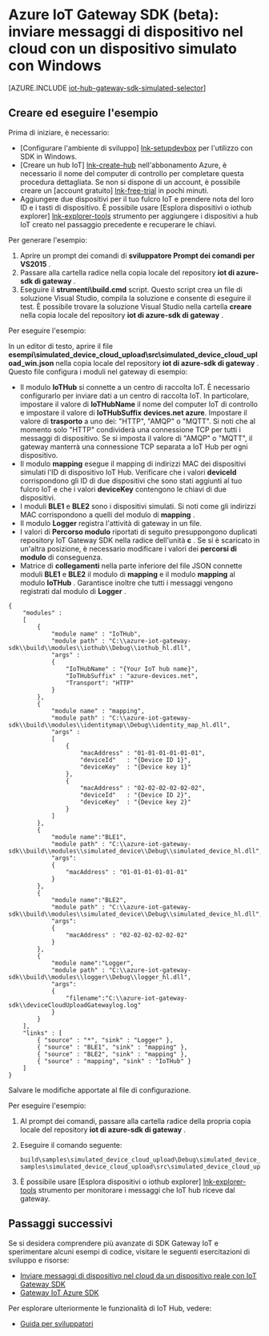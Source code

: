 <properties
    pageTitle="Consente di simulare un dispositivo con SDK Gateway IoT | Microsoft Azure"
    description="Procedura dettagliata IoT Gateway SDK Azure utilizzo di Windows per illustrare telemetria invio da un dispositivo simulato con Azure IoT Gateway SDK."
    services="iot-hub"
    documentationCenter=""
    authors="chipalost"
    manager="timlt"
    editor=""/>

<tags
     ms.service="iot-hub"
     ms.devlang="cpp"
     ms.topic="article"
     ms.tgt_pltfrm="na"
     ms.workload="na"
     ms.date="08/29/2016"
     ms.author="andbuc"/>


# <a name="azure-iot-gateway-sdk-beta--send-device-to-cloud-messages-with-a-simulated-device-using-windows"></a>Azure IoT Gateway SDK (beta): inviare messaggi di dispositivo nel cloud con un dispositivo simulato con Windows

[AZURE.INCLUDE [iot-hub-gateway-sdk-simulated-selector](../../includes/iot-hub-gateway-sdk-simulated-selector.md)]

## <a name="build-and-run-the-sample"></a>Creare ed eseguire l'esempio

Prima di iniziare, è necessario:

- [Configurare l'ambiente di sviluppo] [ lnk-setupdevbox] per l'utilizzo con SDK in Windows.
- [Creare un hub IoT] [ lnk-create-hub] nell'abbonamento Azure, è necessario il nome del computer di controllo per completare questa procedura dettagliata. Se non si dispone di un account, è possibile creare un [account gratuito] [ lnk-free-trial] in pochi minuti.
- Aggiungere due dispositivi per il tuo fulcro IoT e prendere nota del loro ID e i tasti di dispositivo. È possibile usare [Esplora dispositivi o iothub explorer] [ lnk-explorer-tools] strumento per aggiungere i dispositivi a hub IoT creato nel passaggio precedente e recuperare le chiavi.

Per generare l'esempio:

1. Aprire un prompt dei comandi di **sviluppatore Prompt dei comandi per VS2015** .
2. Passare alla cartella radice nella copia locale del repository **iot di azure-sdk di gateway** .
3. Eseguire il **strumenti\\build.cmd** script. Questo script crea un file di soluzione Visual Studio, compila la soluzione e consente di eseguire il test. È possibile trovare la soluzione Visual Studio nella cartella **creare** nella copia locale del repository **iot di azure-sdk di gateway** .

Per eseguire l'esempio:

In un editor di testo, aprire il file **esempi\\simulated_device_cloud_upload\\src\\simulated_device_cloud_upload_win.json** nella copia locale del repository **iot di azure-sdk di gateway** . Questo file configura i moduli nel gateway di esempio:

- Il modulo **IoTHub** si connette a un centro di raccolta IoT. È necessario configurarlo per inviare dati a un centro di raccolta IoT. In particolare, impostare il valore di **IoTHubName** il nome del computer IoT di controllo e impostare il valore di **IoTHubSuffix** **devices.net azure**. Impostare il valore di **trasporto** a uno dei: "HTTP", "AMQP" o "MQTT". Si noti che al momento solo "HTTP" condividerà una connessione TCP per tutti i messaggi di dispositivo. Se si imposta il valore di "AMQP" o "MQTT", il gateway manterrà una connessione TCP separata a IoT Hub per ogni dispositivo.
- Il modulo **mapping** esegue il mapping di indirizzi MAC dei dispositivi simulati l'ID di dispositivo IoT Hub. Verificare che i valori **deviceId** corrispondono gli ID di due dispositivi che sono stati aggiunti al tuo fulcro IoT e che i valori **deviceKey** contengono le chiavi di due dispositivi.
- I moduli **BLE1** e **BLE2** sono i dispositivi simulati. Si noti come gli indirizzi MAC corrispondono a quelli del modulo di **mapping** .
- Il modulo **Logger** registra l'attività di gateway in un file.
- I valori di **Percorso modulo** riportati di seguito presuppongono duplicati repository IoT Gateway SDK nella radice dell'unità **c** . Se si è scaricato in un'altra posizione, è necessario modificare i valori dei **percorsi di modulo** di conseguenza.
- Matrice di **collegamenti** nella parte inferiore del file JSON connette moduli **BLE1** e **BLE2** il modulo di **mapping** e il modulo **mapping** al modulo **IoTHub** . Garantisce inoltre che tutti i messaggi vengono registrati dal modulo di **Logger** .

```
{
    "modules" :
    [ 
        {
            "module name" : "IoTHub",
            "module path" : "C:\\azure-iot-gateway-sdk\\build\\modules\\iothub\\Debug\\iothub_hl.dll",
            "args" : 
            {
                "IoTHubName" : "{Your IoT hub name}",
                "IoTHubSuffix" : "azure-devices.net",
                "Transport": "HTTP"
            }
        },
        {
            "module name" : "mapping",
            "module path" : "C:\\azure-iot-gateway-sdk\\build\\modules\\identitymap\\Debug\\identity_map_hl.dll",
            "args" : 
            [
                {
                    "macAddress" : "01-01-01-01-01-01",
                    "deviceId"   : "{Device ID 1}",
                    "deviceKey"  : "{Device key 1}"
                },
                {
                    "macAddress" : "02-02-02-02-02-02",
                    "deviceId"   : "{Device ID 2}",
                    "deviceKey"  : "{Device key 2}"
                }
            ]
        },
        {
            "module name":"BLE1",
            "module path" : "C:\\azure-iot-gateway-sdk\\build\\modules\\simulated_device\\Debug\\simulated_device_hl.dll",
            "args":
            {
                "macAddress" : "01-01-01-01-01-01"
            }
        },
        {
            "module name":"BLE2",
            "module path" : "C:\\azure-iot-gateway-sdk\\build\\modules\\simulated_device\\Debug\\simulated_device_hl.dll",
            "args":
            {
                "macAddress" : "02-02-02-02-02-02"
            }
        },
        {
            "module name":"Logger",
            "module path" : "C:\\azure-iot-gateway-sdk\\build\\modules\\logger\\Debug\\logger_hl.dll",
            "args":
            {
                "filename":"C:\\azure-iot-gateway-sdk\\deviceCloudUploadGatewaylog.log"
            }
        }
    ],
    "links" : [
        { "source" : "*", "sink" : "Logger" },
        { "source" : "BLE1", "sink" : "mapping" },
        { "source" : "BLE2", "sink" : "mapping" },
        { "source" : "mapping", "sink" : "IoTHub" }
    ]
}
```

Salvare le modifiche apportate al file di configurazione.

Per eseguire l'esempio:

1. Al prompt dei comandi, passare alla cartella radice della propria copia locale del repository **iot di azure-sdk di gateway** .
2. Eseguire il comando seguente:
  
    ```
    build\samples\simulated_device_cloud_upload\Debug\simulated_device_cloud_upload_sample.exe samples\simulated_device_cloud_upload\src\simulated_device_cloud_upload_win.json
    ```

3. È possibile usare [Esplora dispositivi o iothub explorer] [ lnk-explorer-tools] strumento per monitorare i messaggi che IoT hub riceve dal gateway.


## <a name="next-steps"></a>Passaggi successivi

Se si desidera comprendere più avanzate di SDK Gateway IoT e sperimentare alcuni esempi di codice, visitare le seguenti esercitazioni di sviluppo e risorse:

- [Inviare messaggi di dispositivo nel cloud da un dispositivo reale con IoT Gateway SDK][lnk-physical-device]
- [Gateway IoT Azure SDK][lnk-gateway-sdk]

Per esplorare ulteriormente le funzionalità di IoT Hub, vedere:

- [Guida per sviluppatori][lnk-devguide]

<!-- Links -->
[lnk-setupdevbox]: https://github.com/Azure/azure-iot-gateway-sdk/blob/master/doc/devbox_setup.md
[lnk-free-trial]: https://azure.microsoft.com/pricing/free-trial/
[lnk-explorer-tools]: https://github.com/Azure/azure-iot-sdks/blob/master/doc/manage_iot_hub.md
[lnk-gateway-sdk]: https://github.com/Azure/azure-iot-gateway-sdk/

[lnk-physical-device]: iot-hub-gateway-sdk-physical-device.md

[lnk-devguide]: ./iot-hub-devguide.md
[lnk-create-hub]: iot-hub-create-through-portal.md 